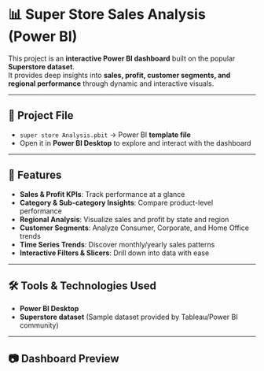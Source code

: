 # 📊 Super Store Sales Analysis (Power BI)

This project is an **interactive Power BI dashboard** built on the popular **Superstore dataset**.  
It provides deep insights into **sales, profit, customer segments, and regional performance** through dynamic and interactive visuals.

---

## 📂 Project File
- `super store Analysis.pbit` → Power BI **template file**  
- Open it in **Power BI Desktop** to explore and interact with the dashboard  

---

## 🚀 Features
- **Sales & Profit KPIs**: Track performance at a glance  
- **Category & Sub-category Insights**: Compare product-level performance  
- **Regional Analysis**: Visualize sales and profit by state and region  
- **Customer Segments**: Analyze Consumer, Corporate, and Home Office trends  
- **Time Series Trends**: Discover monthly/yearly sales patterns  
- **Interactive Filters & Slicers**: Drill down into data with ease  

---

## 🛠️ Tools & Technologies Used
- **Power BI Desktop**  
- **Superstore dataset** (Sample dataset provided by Tableau/Power BI community)  

---

## 📷 Dashboard Preview

